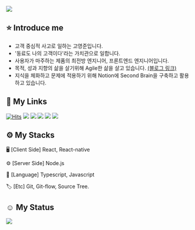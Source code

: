 ![][header]

## ⭐️ Introduce me
- 고객 중심적 사고로 일하는 고영준입니다.
- '동료도 나의 고객이다'라는 가치관으로 일합니다.
- 사용자가 마주하는 제품의 최전방 엔지니어, 프론트엔드 엔지니어입니다.
- 목적, 성과 지향의 삶을 살기위해 Agile한 삶을 살고 있습니다. [(블로그 링크)](https://medium.com/@robertjune/삶에-agile-적용하기-목적-지향적-삶을-추구하다-332ec0ae8726)
- 지식을 체화하고 문제에 적용하기 위해 Notion에 Second Brain을 구축하고 활용하고 있습니다.

## 🔗 My Links
[![Hits](https://hits.seeyoufarm.com/api/count/incr/badge.svg?url=https%3A%2F%2Fgithub.com%2Fyeongjunekoh&count_bg=%234CA0FF&title_bg=%23728290&icon=&icon_color=%23E7E7E7&title=%F0%9F%94%A5YeongjuneKoh+%7C+Robert.+++&edge_flat=false)](https://hits.seeyoufarm.com)
[![][resume]](https://file.notion.so/f/f/00c41136-1dec-4549-a2a8-f34a882db51f/5e788096-38ca-49f6-933b-b2f782388332/%E1%84%8B%E1%85%B5%E1%84%85%E1%85%A7%E1%86%A8%E1%84%89%E1%85%A5_%E1%84%80%E1%85%A9%E1%84%8B%E1%85%A7%E1%86%BC%E1%84%8C%E1%85%AE%E1%86%AB_ver_1.0.2_(%E1%84%87%E1%85%A2%E1%84%91%E1%85%A9).pdf?id=8af44ea9-9bda-4160-ac0d-df4d0573d428&table=block&spaceId=00c41136-1dec-4549-a2a8-f34a882db51f&expirationTimestamp=1710806400000&signature=BW3wWOsotaSArpU5Evkhk2s21S5ZiFtUc9auU11V_mo&downloadName=%5B%E1%84%8B%E1%85%B5%E1%84%85%E1%85%A7%E1%86%A8%E1%84%89%E1%85%A5%5D+%E1%84%80%E1%85%A9%E1%84%8B%E1%85%A7%E1%86%BC%E1%84%8C%E1%85%AE%E1%86%AB+ver+1.0.2+%28%E1%84%87%E1%85%A2%E1%84%91%E1%85%A9%29.pdf)
[![][linkedin]](www.linkedin.com/in/yeoungjunekoh)
[![][mail]](mailto:yeongjunekoh@gmail.com)
[![][notion]](https://june-vital.notion.site/07a44815de954bfaaed8a539bc222946?v=5ca855edc11e4500b7c3993f01350e37&pvs=4)
[![][medium]](https://medium.com/@robertjune)

## ⚙️ My Stacks
🖥 [Client Side] React, React-native

⚙️ [Server Side] Node.js

📗 [Language] Typescript, Javascript

🏷 [Etc] Git, Git-flow, Source Tree.

## ☺️ My Status
![][stats]




[resume]: https://img.shields.io/badge/Resume-742ddd?style=flat&logoColor=white&logo=QuickLook
[linkedin]: https://img.shields.io/badge/LinkedIn-2867b2?style=flat&logoColor=white&logo=LinkedIn
[medium]: https://img.shields.io/badge/Medium-000000?style=flat&logoColor=white&logo=Medium
[mail]: https://img.shields.io/badge/Mail-ea4335?style=flat&logoColor=white&logo=Gmail
[notion]: https://img.shields.io/badge/Notion:_Second_Brain-white?style=flat&logoColor=black&logo=Notion

[header]:https://capsule-render.vercel.app/api?type=venom&height=200&color=0:6186ff,100:a82da8&text=끊임없는%20성장을%20추구하는%20고영준입니다.&reversal=false&textBg=false&fontSize=40&fontAlign=50&animation=fadeIn&fontColor=b5c6ff

[stats]: https://github-readme-stats.vercel.app/api?username=yeongjunekoh&show_icons=true&icon_color=ffffff&count_private=true&bg_color=30,fbc2eb,a6c1ee&title_color=ffeeff&text_color=fff




